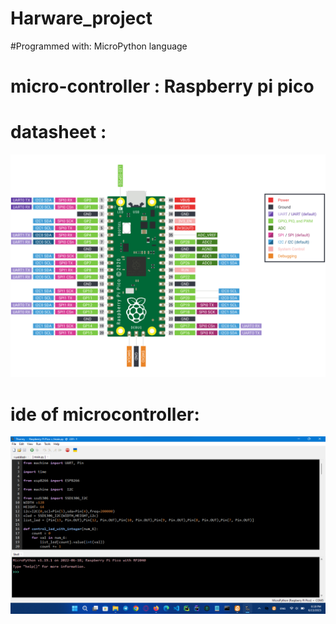 # Harware_project

#Programmed with:  MicroPython language

# micro-controller : Raspberry pi pico 
# datasheet : 
![pico-pinout-datasheet](./img/pico-pinout-datasheet.svg)

# ide of microcontroller:
![ide](./img/Thonny_ide_main.png)

